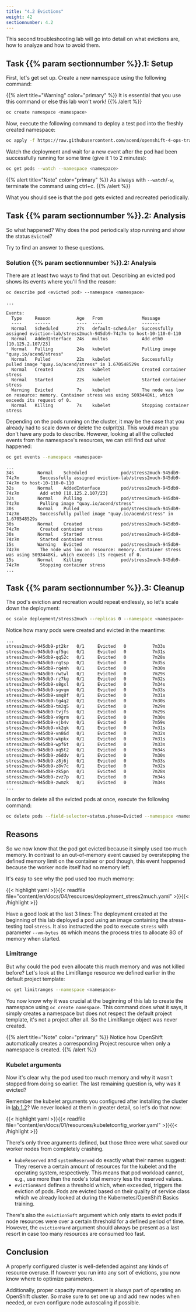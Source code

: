 ```yaml
---
title: "4.2 Evictions"
weight: 42
sectionnumber: 4.2
---
```


This second troubleshooting lab will go into detail on what evictions are, how to analyze and how to avoid them.


## Task {{% param sectionnumber %}}.1: Setup

First, let's get set up.
Create a new namespace using the following command:

{{% alert title="Warning" color="primary" %}}
It is essential that you use this command or else this lab won't work!
{{% /alert %}}

```bash
oc create namespace <namespace>
```

Now, execute the following command to deploy a test pod into the freshly created namespace:

```bash
oc apply -f https://raw.githubusercontent.com/acend/openshift-4-ops-training/main/content/en/docs/04/resources/deployment_stress2much.yaml --namespace <namespace>
```

Watch the deployment and wait for a new event after the pod had been successfully running for some time (give it 1 to 2 minutes):

```bash
oc get pods --watch --namespace <namespace>
```

{{% alert title="Note" color="primary" %}}
As always with `--watch`/`-w`, terminate the command using ctrl+c.
{{% /alert %}}

What you should see is that the pod gets evicted and recreated periodically.


## Task {{% param sectionnumber %}}.2: Analysis

So what happened?
Why does the pod periodically stop running and show the status `Evicted`?

Try to find an answer to these questions.


### Solution {{% param sectionnumber %}}.2: Analysis

There are at least two ways to find that out.
Describing an evicted pod shows its events where you'll find the reason:

```bash
oc describe pod <evicted pod> --namespace <namespace>
```

```
...

Events:
  Type     Reason          Age   From               Message
  ----     ------          ----  ----               -------
  Normal   Scheduled       27s   default-scheduler  Successfully assigned eviction-lab/stress2much-945db9-74z7m to host-10-110-0-110
  Normal   AddedInterface  24s   multus             Add eth0 [10.125.2.107/23]
  Normal   Pulling         24s   kubelet            Pulling image "quay.io/acend/stress"
  Normal   Pulled          22s   kubelet            Successfully pulled image "quay.io/acend/stress" in 1.670548529s
  Normal   Created         22s   kubelet            Created container stress
  Normal   Started         22s   kubelet            Started container stress
  Warning  Evicted         7s    kubelet            The node was low on resource: memory. Container stress was using 5093448Ki, which exceeds its request of 0.
  Normal   Killing         7s    kubelet            Stopping container stress
```

Depending on the pods running on the cluster, it may be the case that you already had to scale down or delete the culprit(s).
This would mean you don't have any pods to describe.
However, looking at all the collected events from the namespace's resources, we can still find out what happened:

```bash
oc get events --namespace <namespace>
```

```
...
34s         Normal    Scheduled             pod/stress2much-945db9-74z7m        Successfully assigned eviction-lab/stress2much-945db9-74z7m to host-10-110-0-110
32s         Normal    AddedInterface        pod/stress2much-945db9-74z7m        Add eth0 [10.125.2.107/23]
32s         Normal    Pulling               pod/stress2much-945db9-74z7m        Pulling image "quay.io/acend/stress"
30s         Normal    Pulled                pod/stress2much-945db9-74z7m        Successfully pulled image "quay.io/acend/stress" in 1.670548529s
30s         Normal    Created               pod/stress2much-945db9-74z7m        Created container stress
30s         Normal    Started               pod/stress2much-945db9-74z7m        Started container stress
15s         Warning   Evicted               pod/stress2much-945db9-74z7m        The node was low on resource: memory. Container stress was using 5093448Ki, which exceeds its request of 0.
15s         Normal    Killing               pod/stress2much-945db9-74z7m        Stopping container stress
...
```


## Task {{% param sectionnumber %}}.3: Cleanup

The pod's eviction and recreation would repeat endlessly, so let's scale down the deployment:

```bash
oc scale deployment/stress2much --replicas 0 --namespace <namespace>
```

Notice how many pods were created and evicted in the meantime:

```bash
...
stress2much-945db9-pt2kr   0/1     Evicted   0          7m33s
stress2much-945db9-qf5gc   0/1     Evicted   0          7m31s
stress2much-945db9-qq52c   0/1     Evicted   0          7m28s
stress2much-945db9-rgtsp   0/1     Evicted   0          7m35s
stress2much-945db9-rq4mh   0/1     Evicted   0          7m30s
stress2much-945db9-rwtwl   0/1     Evicted   0          7m29s
stress2much-945db9-rz7kg   0/1     Evicted   0          7m32s
stress2much-945db9-s8gxl   0/1     Evicted   0          7m34s
stress2much-945db9-sgvqm   0/1     Evicted   0          7m33s
stress2much-945db9-smq8f   0/1     Evicted   0          7m31s
stress2much-945db9-tg4q2   0/1     Evicted   0          7m30s
stress2much-945db9-tm2q5   0/1     Evicted   0          7m29s
stress2much-945db9-tvjfs   0/1     Evicted   0          7m29s
stress2much-945db9-v9grm   0/1     Evicted   0          7m30s
stress2much-945db9-vjb4v   0/1     Evicted   0          7m59s
stress2much-945db9-vk2qk   0/1     Evicted   0          7m31s
stress2much-945db9-vn86d   0/1     Evicted   0          7m32s
stress2much-945db9-wkpkx   0/1     Evicted   0          7m31s
stress2much-945db9-wpf6t   0/1     Evicted   0          7m33s
stress2much-945db9-xq5t2   0/1     Evicted   0          7m34s
stress2much-945db9-z6ddv   0/1     Evicted   0          7m30s
stress2much-945db9-z8j6j   0/1     Evicted   0          7m33s
stress2much-945db9-z8v7c   0/1     Evicted   0          7m32s
stress2much-945db9-zk5pn   0/1     Evicted   0          7m28s
stress2much-945db9-zvz7p   0/1     Evicted   0          7m34s
stress2much-945db9-zwmzk   0/1     Evicted   0          7m34s
...
```

In order to delete all the evicted pods at once, execute the following command:

```bash
oc delete pods --field-selector=status.phase=Evicted --namespace <namespace>
```


## Reasons

So we now know that the pod got evicted because it simply used too much memory.
In contrast to an out-of-memory event caused by overstepping the defined memory limit on the container or pod though, this event happened because the worker node itself had no memory left.

It's easy to see why the pod used too much memory:

{{< highlight yaml >}}{{< readfile file="content/en/docs/04/resources/deployment_stress2much.yaml" >}}{{< /highlight >}}

Have a good look at the last 3 lines:
The deployment created at the beginning of this lab deployed a pod using an image containing the stress-testing tool `stress`.
It also instructed the pod to execute `stress` with parameter `--vm-bytes 8G` which means the process tries to allocate 8G of memory when started.


### Limitrange

But why could the pod even allocate this much memory and was not killed before?
Let's look at the LimitRange resource we defined earlier in the default project template:

```bash
oc get limitranges --namespace <namespace>
```

You now know why it was crucial at the beginning of this lab to create the namespace using `oc create namespace`.
This command does what it says, it simply creates a namespace but does not respect the default project template, it's not a project after all.
So the LimitRange object was never created.

{{% alert title="Note" color="primary" %}}
Notice how OpenShift automatically creates a corresponding Project resource when only a namespace is created.
{{% /alert %}}


### Kubelet arguments

Now it's clear why the pod used too much memory and why it wasn't stopped from doing so earlier.
The last remaining question is, why was it evicted?

Remember the kubelet arguments you configured after installing the cluster in [lab 1.2](../../01/02_configuration/)?
We never looked at them in greater detail, so let's do that now:

{{< highlight yaml >}}{{< readfile file="content/en/docs/01/resources/kubeletconfig_worker.yaml" >}}{{< /highlight >}}

There's only three arguments defined, but those three were what saved our worker nodes from completely crashing.

* `kubeReserved` and `systemReserved` do exactly what their names suggest: They reserve a certain amount of resources for the kubelet and the operating system, respectively. This means that pod workload cannot, e.g., use more than the node's total memory less the reserved values.
* `evictionHard` defines a threshold which, when exceeded, triggers the eviction of pods. Pods are evicted based on their quality of service class which we already looked at during the Kubernetes/OpenShift Basics training.

There's also the `evictionSoft` argument which only starts to evict pods if node resources were over a certain threshold for a defined period of time.
However, the `evictionHard` argument should always be present as a last resort in case too many resources are consumed too fast.


## Conclusion

A properly configured cluster is well-defended against any kinds of resource overuse.
If however you run into any sort of evictions, you now know where to optimize parameters.

Additionally, proper capacity management is always part of operating an OpenShift cluster.
So make sure to set one up and add new nodes when needed, or even configure node autoscaling if possible.

